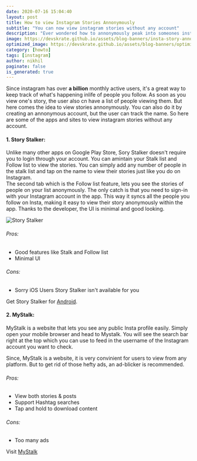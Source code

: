 ```yaml
---
date: 2020-07-16 15:04:40
layout: post
title: How to view Instagram Stories Annonymously
subtitle: "You can now view instagram stories without any account"
description: "Ever wondered how to annonymously peak into someones instagram story"
image: https://devskrate.github.io/assets/blog-banners/insta-story-annonymous.jpg
optimized_image: https://devskrate.github.io/assets/blog-banners/optimized/insta-story-annonymous.webp
category: [howto]
tags: [instagram]
author: nikhil
paginate: false
is_generated: true
---
```


Since instagram has over **a billion** monthly active users, it's a great way to keep track of what's happening inlife of people you follow. As soon as you view one's story, the user also cn have a list of people viewing them. But here comes the idea to view stories annonymously. You can also do it by creating an annonymous account, but the user can track the name. So here are some of the apps and sites to view instagram stories without any account.

#### 1. Story Stalker:

Unlike many other apps on Google Play Store, Sory Stalker doesn't require you to login through your account. You can amintain your Stalk list and Follow list to view the stories. You can simply add any number of people in the stalk list and tap on the name to view their stories just like you do on Instagram.  
The second tab which is the Follow list feature, lets you see the stories of people on your list anonymously. The only catch is that you need to sign-in with your Instagram account in the app. This way it syncs all the people you follow on Insta, making it easy to view their story anonymously within the app. Thanks to the developer, the UI is minimal and good looking.

<img src="https://lh3.googleusercontent.com/lAuA41laWhNzaXsqPw7g-QC2gFdHphhHx-5Zmh2P36g3TqLt0yzICrRvOQNc6_1sbg=s180-rw" alt="Story Stalker">

###### Pros:

- Good features like Stalk and Follow list
- Minimal UI

###### Cons:

- Sorry iOS Users Story Stalker isn't available for you

Get Story Stalker for <a href="https://play.google.com/store/apps/details?id=com.appvoy.storystalker&hl=en_IN" target="_blank">Android</a>.

#### 2. MyStalk:

MyStalk is a website that lets you see any public Insta profile easily. Simply open your mobile browser and head to Mystalk. You will see the search bar right at the top which you can use to feed in the username of the Instagram account you want to check.

Since, MyStalk is a website, it is very convinient for users to view from any platform. But to get rid of those hefty ads, an ad-blicker is recommended.

###### Pros:

- View both stories & posts
- Support Hashtag searches
- Tap and hold to download content

###### Cons:

- Too many ads

Visit <a href="https://www.mystalk.net/" target="_blank">MyStalk</a>
